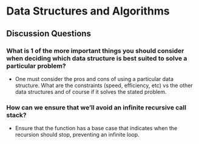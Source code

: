 # Data Structures and Algorithms

## Discussion Questions

### What is 1 of the more important things you should consider when deciding which data structure is best suited to solve a particular problem?

- One must consider the pros and cons of using a particular data structure.  What are the constraints (speed, efficiency, etc) vs the other data structures and of course if it solves the stated problem.

### How can we ensure that we’ll avoid an infinite recursive call stack?

- Ensure that the function has a base case that indicates when the recursion should stop, preventing an infinite loop.